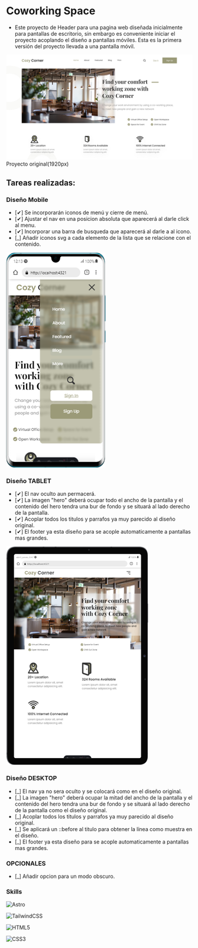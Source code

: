 # Coworking Space
- Este proyecto de Header para una pagina web diseñada inicialmente para pantallas de escritorio, sin embargo es conveniente iniciar el proyecto acoplando el diseño a pantallas móviles. Esta es la primera versión del proyecto llevada a una pantalla móvil.

![alt text](header03.jpg)
Proyecto original(1920px)

## Tareas realizadas:

### Diseño Mobile
- [✔] Se incorporarán iconos de menú y cierre de menú.
- [✔] Ajustar el nav en una posicion absoluta que aparecerá al darle click al menu.
- [✔] Incorporar una barra de busqueda que aparecerá al darle a al icono.
- [_] Añadir iconos svg a cada elemento de la lista que se relacione con el contenido.

![alt text](header03-mobile.png)

### Diseño TABLET
- [✔] El nav oculto aun permacerá.
- [✔] La imagen "hero" deberá ocupar todo el ancho de la pantalla y el contenido del hero tendra una bur de fondo y se situará al lado derecho de la pantalla.
- [✔] Acoplar todos los titulos  y parrafos ya muy parecido al diseño original.
- [✔] El footer ya esta diseño para se acople automaticamente a pantallas mas grandes.

![alt text](header03-tablet.png)

### Diseño DESKTOP
- [_] El nav ya no sera oculto y se colocará como en el diseño original.
- [_] La imagen "hero" deberá ocupar la mitad del ancho de la pantalla y el contenido del hero tendra una bur de fondo y se situará al lado derecho de la pantalla como el diseño original.
- [_] Acoplar todos los titulos  y parrafos ya muy parecido al diseño original.
- [_] Se aplicará un ::before al titulo para obtener la línea como muestra en el diseño.
- [_] El footer ya esta diseño para se acople automaticamente a pantallas mas grandes.

### OPCIONALES
- [_] Añadir opcion para un modo obscuro.


### Skills
![Astro](https://img.shields.io/badge/astro-%232C2052.svg?style=for-the-badge&logo=astro&logoColor=white)

![TailwindCSS](https://img.shields.io/badge/tailwindcss-%2338B2AC.svg?style=for-the-badge&logo=tailwind-css&logoColor=white)

![HTML5](https://img.shields.io/badge/html5-%23E34F26.svg?style=for-the-badge&logo=html5&logoColor=white)

![CSS3](https://img.shields.io/badge/css3-%231572B6.svg?style=for-the-badge&logo=css3&logoColor=white)

